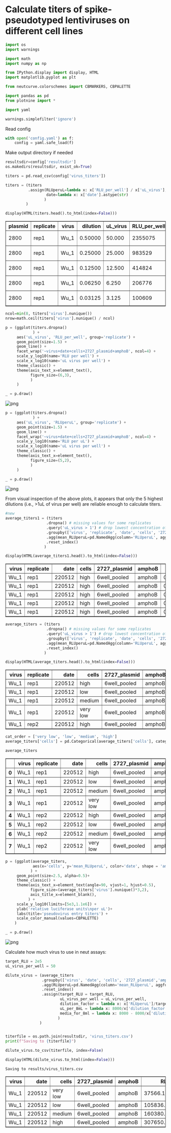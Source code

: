 # Calculate titers of spike-pseudotyped lentiviruses on different cell lines


```python
import os
import warnings

import math
import numpy as np 

from IPython.display import display, HTML
import matplotlib.pyplot as plt

from neutcurve.colorschemes import CBMARKERS, CBPALETTE

import pandas as pd
from plotnine import *

import yaml
```


```python
warnings.simplefilter('ignore')
```

Read config



```python
with open('config.yaml') as f:
    config = yaml.safe_load(f)
```

Make output directory if needed


```python
resultsdir=config['resultsdir']
os.makedirs(resultsdir, exist_ok=True)
```


```python
titers = pd.read_csv(config['virus_titers'])

titers = (titers
          .assign(RLUperuL=lambda x: x['RLU_per_well'] / x['uL_virus'],
                  date=lambda x: x['date'].astype(str)
                 )
         )

display(HTML(titers.head().to_html(index=False)))
```


<table border="1" class="dataframe">
  <thead>
    <tr style="text-align: right;">
      <th>plasmid</th>
      <th>replicate</th>
      <th>virus</th>
      <th>dilution</th>
      <th>uL_virus</th>
      <th>RLU_per_well</th>
      <th>date</th>
      <th>cells</th>
      <th>2727_plasmid</th>
      <th>amphoB</th>
      <th>RLUperuL</th>
    </tr>
  </thead>
  <tbody>
    <tr>
      <td>2800</td>
      <td>rep1</td>
      <td>Wu_1</td>
      <td>0.50000</td>
      <td>50.000</td>
      <td>2355075</td>
      <td>220512</td>
      <td>very low</td>
      <td>6well_pooled</td>
      <td>amphoB</td>
      <td>47101.50</td>
    </tr>
    <tr>
      <td>2800</td>
      <td>rep1</td>
      <td>Wu_1</td>
      <td>0.25000</td>
      <td>25.000</td>
      <td>983529</td>
      <td>220512</td>
      <td>very low</td>
      <td>6well_pooled</td>
      <td>amphoB</td>
      <td>39341.16</td>
    </tr>
    <tr>
      <td>2800</td>
      <td>rep1</td>
      <td>Wu_1</td>
      <td>0.12500</td>
      <td>12.500</td>
      <td>414824</td>
      <td>220512</td>
      <td>very low</td>
      <td>6well_pooled</td>
      <td>amphoB</td>
      <td>33185.92</td>
    </tr>
    <tr>
      <td>2800</td>
      <td>rep1</td>
      <td>Wu_1</td>
      <td>0.06250</td>
      <td>6.250</td>
      <td>206776</td>
      <td>220512</td>
      <td>very low</td>
      <td>6well_pooled</td>
      <td>amphoB</td>
      <td>33084.16</td>
    </tr>
    <tr>
      <td>2800</td>
      <td>rep1</td>
      <td>Wu_1</td>
      <td>0.03125</td>
      <td>3.125</td>
      <td>100609</td>
      <td>220512</td>
      <td>very low</td>
      <td>6well_pooled</td>
      <td>amphoB</td>
      <td>32194.88</td>
    </tr>
  </tbody>
</table>



```python
ncol=min(8, titers['virus'].nunique())
nrow=math.ceil(titers['virus'].nunique() / ncol)

p = (ggplot(titers.dropna()
            ) +
     aes('uL_virus', 'RLU_per_well', group='replicate') +
     geom_point(size=1.5) +
     geom_line() +
     facet_wrap('~virus+date+cells+2727_plasmid+amphoB', ncol=4) +
     scale_y_log10(name='RLU per well') +
     scale_x_log10(name='uL virus per well') +
     theme_classic() +
     theme(axis_text_x=element_text(),
           figure_size=(6,3),
           )
     )

_ = p.draw()
```


    
![png](virus_titers_files/virus_titers_8_0.png)
    



```python
p = (ggplot(titers.dropna()
            ) +
     aes('uL_virus', 'RLUperuL', group='replicate') +
     geom_point(size=1.5) +
     geom_line() +
     facet_wrap('~virus+date+cells+2727_plasmid+amphoB', ncol=4) +
     scale_y_log10(name='RLU per uL') +
     scale_x_log10(name='uL virus per well') +
     theme_classic() +
     theme(axis_text_x=element_text(),
           figure_size=(5,2),
           ) 
     )

_ = p.draw()
```


    
![png](virus_titers_files/virus_titers_9_0.png)
    


From visual inspection of the above plots, it appears that only the 5 highest dilutions (i.e., >1uL of virus per well) are reliable enough to calculate titers. 


```python
#new
average_titers1 = (titers
                  .dropna() # missing values for some replicates
                  .query('uL_virus > 1') # drop lowest concentration of virus
                  .groupby(['virus', 'replicate', 'date', 'cells', '2727_plasmid', 'amphoB','dilution'])
                  .agg(mean_RLUperuL=pd.NamedAgg(column='RLUperuL', aggfunc=np.mean))
                  .reset_index()
                 )

display(HTML(average_titers1.head().to_html(index=False)))
```


<table border="1" class="dataframe">
  <thead>
    <tr style="text-align: right;">
      <th>virus</th>
      <th>replicate</th>
      <th>date</th>
      <th>cells</th>
      <th>2727_plasmid</th>
      <th>amphoB</th>
      <th>dilution</th>
      <th>mean_RLUperuL</th>
    </tr>
  </thead>
  <tbody>
    <tr>
      <td>Wu_1</td>
      <td>rep1</td>
      <td>220512</td>
      <td>high</td>
      <td>6well_pooled</td>
      <td>amphoB</td>
      <td>0.015625</td>
      <td>291884.16</td>
    </tr>
    <tr>
      <td>Wu_1</td>
      <td>rep1</td>
      <td>220512</td>
      <td>high</td>
      <td>6well_pooled</td>
      <td>amphoB</td>
      <td>0.031250</td>
      <td>327239.36</td>
    </tr>
    <tr>
      <td>Wu_1</td>
      <td>rep1</td>
      <td>220512</td>
      <td>high</td>
      <td>6well_pooled</td>
      <td>amphoB</td>
      <td>0.062500</td>
      <td>336602.24</td>
    </tr>
    <tr>
      <td>Wu_1</td>
      <td>rep1</td>
      <td>220512</td>
      <td>high</td>
      <td>6well_pooled</td>
      <td>amphoB</td>
      <td>0.125000</td>
      <td>290649.68</td>
    </tr>
    <tr>
      <td>Wu_1</td>
      <td>rep1</td>
      <td>220512</td>
      <td>high</td>
      <td>6well_pooled</td>
      <td>amphoB</td>
      <td>0.250000</td>
      <td>317654.88</td>
    </tr>
  </tbody>
</table>



```python
average_titers = (titers
                  .dropna() # missing values for some replicates
                  .query('uL_virus > 1') # drop lowest concentration of virus
                  .groupby(['virus', 'replicate', 'date', 'cells', '2727_plasmid', 'amphoB'])
                  .agg(mean_RLUperuL=pd.NamedAgg(column='RLUperuL', aggfunc=np.mean))
                  .reset_index()
                 )

display(HTML(average_titers.head().to_html(index=False)))
```


<table border="1" class="dataframe">
  <thead>
    <tr style="text-align: right;">
      <th>virus</th>
      <th>replicate</th>
      <th>date</th>
      <th>cells</th>
      <th>2727_plasmid</th>
      <th>amphoB</th>
      <th>mean_RLUperuL</th>
    </tr>
  </thead>
  <tbody>
    <tr>
      <td>Wu_1</td>
      <td>rep1</td>
      <td>220512</td>
      <td>high</td>
      <td>6well_pooled</td>
      <td>amphoB</td>
      <td>312806.064000</td>
    </tr>
    <tr>
      <td>Wu_1</td>
      <td>rep1</td>
      <td>220512</td>
      <td>low</td>
      <td>6well_pooled</td>
      <td>amphoB</td>
      <td>102924.786667</td>
    </tr>
    <tr>
      <td>Wu_1</td>
      <td>rep1</td>
      <td>220512</td>
      <td>medium</td>
      <td>6well_pooled</td>
      <td>amphoB</td>
      <td>160672.613333</td>
    </tr>
    <tr>
      <td>Wu_1</td>
      <td>rep1</td>
      <td>220512</td>
      <td>very low</td>
      <td>6well_pooled</td>
      <td>amphoB</td>
      <td>36438.630000</td>
    </tr>
    <tr>
      <td>Wu_1</td>
      <td>rep2</td>
      <td>220512</td>
      <td>high</td>
      <td>6well_pooled</td>
      <td>amphoB</td>
      <td>302495.504000</td>
    </tr>
  </tbody>
</table>



```python
cat_order = ['very low', 'low', 'medium', 'high']
average_titers['cells'] = pd.Categorical(average_titers['cells'], categories=cat_order, ordered=True)

average_titers
```




<div>
<style scoped>
    .dataframe tbody tr th:only-of-type {
        vertical-align: middle;
    }

    .dataframe tbody tr th {
        vertical-align: top;
    }

    .dataframe thead th {
        text-align: right;
    }
</style>
<table border="1" class="dataframe">
  <thead>
    <tr style="text-align: right;">
      <th></th>
      <th>virus</th>
      <th>replicate</th>
      <th>date</th>
      <th>cells</th>
      <th>2727_plasmid</th>
      <th>amphoB</th>
      <th>mean_RLUperuL</th>
    </tr>
  </thead>
  <tbody>
    <tr>
      <th>0</th>
      <td>Wu_1</td>
      <td>rep1</td>
      <td>220512</td>
      <td>high</td>
      <td>6well_pooled</td>
      <td>amphoB</td>
      <td>312806.064000</td>
    </tr>
    <tr>
      <th>1</th>
      <td>Wu_1</td>
      <td>rep1</td>
      <td>220512</td>
      <td>low</td>
      <td>6well_pooled</td>
      <td>amphoB</td>
      <td>102924.786667</td>
    </tr>
    <tr>
      <th>2</th>
      <td>Wu_1</td>
      <td>rep1</td>
      <td>220512</td>
      <td>medium</td>
      <td>6well_pooled</td>
      <td>amphoB</td>
      <td>160672.613333</td>
    </tr>
    <tr>
      <th>3</th>
      <td>Wu_1</td>
      <td>rep1</td>
      <td>220512</td>
      <td>very low</td>
      <td>6well_pooled</td>
      <td>amphoB</td>
      <td>36438.630000</td>
    </tr>
    <tr>
      <th>4</th>
      <td>Wu_1</td>
      <td>rep2</td>
      <td>220512</td>
      <td>high</td>
      <td>6well_pooled</td>
      <td>amphoB</td>
      <td>302495.504000</td>
    </tr>
    <tr>
      <th>5</th>
      <td>Wu_1</td>
      <td>rep2</td>
      <td>220512</td>
      <td>low</td>
      <td>6well_pooled</td>
      <td>amphoB</td>
      <td>108748.243333</td>
    </tr>
    <tr>
      <th>6</th>
      <td>Wu_1</td>
      <td>rep2</td>
      <td>220512</td>
      <td>medium</td>
      <td>6well_pooled</td>
      <td>amphoB</td>
      <td>160088.590000</td>
    </tr>
    <tr>
      <th>7</th>
      <td>Wu_1</td>
      <td>rep2</td>
      <td>220512</td>
      <td>very low</td>
      <td>6well_pooled</td>
      <td>amphoB</td>
      <td>38693.633333</td>
    </tr>
  </tbody>
</table>
</div>




```python
p = (ggplot(average_titers, 
            aes(x='cells', y='mean_RLUperuL', color='date', shape = 'amphoB')
           ) +
     geom_point(size=2.5, alpha=0.5)+
     theme_classic() +
     theme(axis_text_x=element_text(angle=90, vjust=1, hjust=0.5),
           figure_size=(average_titers['virus'].nunique()*3,2),
           axis_title_x=element_blank(),
          ) +
     scale_y_log10(limits=[5e3,1.1e6]) +
     ylab('relative luciferase units\nper uL')+
     labs(title='pseudovirus entry titers') +
     scale_color_manual(values=CBPALETTE)
    )

_ = p.draw()
```


    
![png](virus_titers_files/virus_titers_14_0.png)
    


Calculate how much virus to use in neut assays:


```python
target_RLU = 2e5
uL_virus_per_well = 50

dilute_virus = (average_titers
                .groupby(['virus', 'date', 'cells', '2727_plasmid','amphoB'])
                .agg(RLUperuL=pd.NamedAgg(column='mean_RLUperuL', aggfunc=np.mean))
                .reset_index()
                .assign(target_RLU = target_RLU,
                        uL_virus_per_well = uL_virus_per_well,
                        dilution_factor = lambda x: x['RLUperuL']/target_RLU*uL_virus_per_well,
                        uL_per_8mL = lambda x: 8000/x['dilution_factor'],
                        media_for_8ml = lambda x: 8000 - 8000/x['dilution_factor']
                       )
               )


titerfile = os.path.join(resultsdir, 'virus_titers.csv')
print(f"Saving to {titerfile}")

dilute_virus.to_csv(titerfile, index=False)

display(HTML(dilute_virus.to_html(index=False)))
```

    Saving to results/virus_titers.csv



<table border="1" class="dataframe">
  <thead>
    <tr style="text-align: right;">
      <th>virus</th>
      <th>date</th>
      <th>cells</th>
      <th>2727_plasmid</th>
      <th>amphoB</th>
      <th>RLUperuL</th>
      <th>target_RLU</th>
      <th>uL_virus_per_well</th>
      <th>dilution_factor</th>
      <th>uL_per_8mL</th>
      <th>media_for_8ml</th>
    </tr>
  </thead>
  <tbody>
    <tr>
      <td>Wu_1</td>
      <td>220512</td>
      <td>very low</td>
      <td>6well_pooled</td>
      <td>amphoB</td>
      <td>37566.131667</td>
      <td>200000.0</td>
      <td>50</td>
      <td>9.391533</td>
      <td>851.831120</td>
      <td>7148.168880</td>
    </tr>
    <tr>
      <td>Wu_1</td>
      <td>220512</td>
      <td>low</td>
      <td>6well_pooled</td>
      <td>amphoB</td>
      <td>105836.515000</td>
      <td>200000.0</td>
      <td>50</td>
      <td>26.459129</td>
      <td>302.353115</td>
      <td>7697.646885</td>
    </tr>
    <tr>
      <td>Wu_1</td>
      <td>220512</td>
      <td>medium</td>
      <td>6well_pooled</td>
      <td>amphoB</td>
      <td>160380.601667</td>
      <td>200000.0</td>
      <td>50</td>
      <td>40.095150</td>
      <td>199.525377</td>
      <td>7800.474623</td>
    </tr>
    <tr>
      <td>Wu_1</td>
      <td>220512</td>
      <td>high</td>
      <td>6well_pooled</td>
      <td>amphoB</td>
      <td>307650.784000</td>
      <td>200000.0</td>
      <td>50</td>
      <td>76.912696</td>
      <td>104.014037</td>
      <td>7895.985963</td>
    </tr>
  </tbody>
</table>

